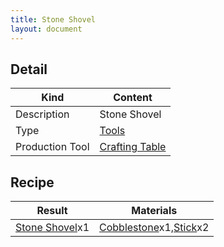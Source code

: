 ```yaml
---
title: Stone Shovel
layout: document
---
```

## Detail

|Kind|Content|
|---|---|
|Description|Stone Shovel|
|Type|[Tools](Tools)|
|Production Tool|[Crafting Table](Crafting_Table)|

## Recipe

|Result|Materials|
|---|---|
|[Stone Shovel](Stone_Shovel)x1|[Cobblestone](Cobblestone)x1,[Stick](Stick)x2|
